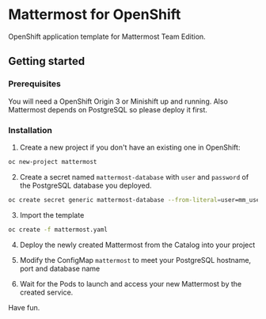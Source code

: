 # Mattermost for OpenShift

OpenShift application template for Mattermost Team Edition.

## Getting started

### Prerequisites

You will need a OpenShift Origin 3 or Minishift up and running. Also Mattermost depends on PostgreSQL so please deploy it first.

### Installation

1. Create a new project if you don't have an existing one in OpenShift:
```bash
oc new-project mattermost
```

2. Create a secret named `mattermost-database` with `user` and `password` of the PostgreSQL database you deployed.
```bash
oc create secret generic mattermost-database --from-literal=user=mm_user --from-literal=password=mm_pass
```

3. Import the template
```bash
oc create -f mattermost.yaml
```

4. Deploy the newly created Mattermost from the Catalog into your project

5. Modify the ConfigMap `mattermost` to meet your PostgreSQL hostname, port and database name

6. Wait for the Pods to launch and access your new Mattermost by the created service.

Have fun.